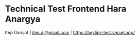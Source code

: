 # Technical Test Frontend Hara Anargya

 Itep Darojat | [itep.dj@gmail.com]() | https://heylink-test.vercel.app/
